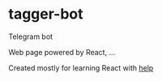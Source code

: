 # tagger-bot
Telegram bot

Web page powered by React, ...

Created mostly for learning React with [help](https://maxfarseer.gitbooks.io/redux-course-ru/content/sozdanie_actions.html)
